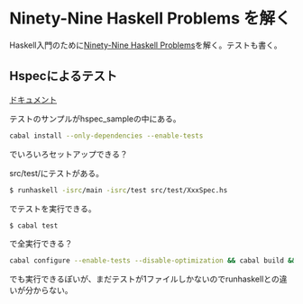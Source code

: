 # Ninety-Nine Haskell Problems を解く

Haskell入門のために[Ninety-Nine Haskell Problems](https://wiki.haskell.org/H-99:_Ninety-Nine_Haskell_Problems)を解く。テストも書く。

## Hspecによるテスト
[ドキュメント](http://hspec.github.io/)

テストのサンプルがhspec\_sampleの中にある。

```sh
cabal install --only-dependencies --enable-tests
```
でいろいろセットアップできる？

src/test/にテストがある。
```sh
$ runhaskell -isrc/main -isrc/test src/test/XxxSpec.hs
```
でテストを実行できる。

```sh
$ cabal test
```
で全実行できる？

```sh
cabal configure --enable-tests --disable-optimization && cabal build && ./dist/build/spec/spec
```
でも実行できるぽいが、まだテストが1ファイルしかないのでrunhaskellとの違いが分からない。
